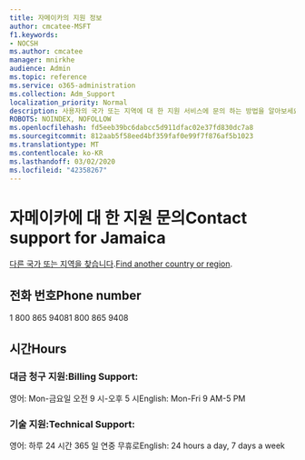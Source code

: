 ```yaml
---
title: 자메이카의 지원 정보
author: cmcatee-MSFT
f1.keywords:
- NOCSH
ms.author: cmcatee
manager: mnirkhe
audience: Admin
ms.topic: reference
ms.service: o365-administration
ms.collection: Adm_Support
localization_priority: Normal
description: 사용자의 국가 또는 지역에 대 한 지원 서비스에 문의 하는 방법을 알아보세요.
ROBOTS: NOINDEX, NOFOLLOW
ms.openlocfilehash: fd5eeb39bc6dabcc5d911dfac02e37fd830dc7a8
ms.sourcegitcommit: 812aab5f58eed4bf359faf0e99f7f876af5b1023
ms.translationtype: MT
ms.contentlocale: ko-KR
ms.lasthandoff: 03/02/2020
ms.locfileid: "42358267"
---
```

# <a name="contact-support-for-jamaica"></a><span data-ttu-id="18abb-103">자메이카에 대 한 지원 문의</span><span class="sxs-lookup"><span data-stu-id="18abb-103">Contact support for Jamaica</span></span>

<span data-ttu-id="18abb-104">[다른 국가 또는 지역을 찾습니다](../contact-support-for-business-products.md).</span><span class="sxs-lookup"><span data-stu-id="18abb-104">[Find another country or region](../contact-support-for-business-products.md).</span></span>

## <a name="phone-number"></a><span data-ttu-id="18abb-105">전화 번호</span><span class="sxs-lookup"><span data-stu-id="18abb-105">Phone number</span></span>
<span data-ttu-id="18abb-106">1 800 865 9408</span><span class="sxs-lookup"><span data-stu-id="18abb-106">1 800 865 9408</span></span>

## <a name="hours"></a><span data-ttu-id="18abb-107">시간</span><span class="sxs-lookup"><span data-stu-id="18abb-107">Hours</span></span>
### <a name="billing-support"></a><span data-ttu-id="18abb-108">대금 청구 지원:</span><span class="sxs-lookup"><span data-stu-id="18abb-108">Billing Support:</span></span>

<span data-ttu-id="18abb-109">영어: Mon-금요일 오전 9 시-오후 5 시</span><span class="sxs-lookup"><span data-stu-id="18abb-109">English: Mon-Fri 9 AM-5 PM</span></span>

### <a name="technical-support"></a><span data-ttu-id="18abb-110">기술 지원:</span><span class="sxs-lookup"><span data-stu-id="18abb-110">Technical Support:</span></span>

<span data-ttu-id="18abb-111">영어: 하루 24 시간 365 일 연중 무휴로</span><span class="sxs-lookup"><span data-stu-id="18abb-111">English: 24 hours a day, 7 days a week</span></span>
